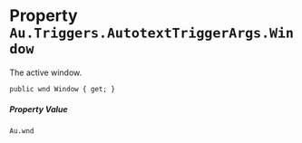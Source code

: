# Property `Au.Triggers.AutotextTriggerArgs.Window`

The active window.

```
public wnd Window { get; }
```

##### Property Value

`Au.wnd`